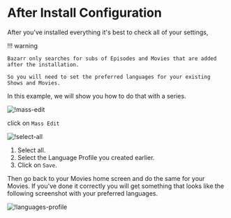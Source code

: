 # After Install Configuration

After you've installed everything it's best to check all of your settings,

!!! warning

    Bazarr only searches for subs of Episodes and Movies that are added after the installation.

    So you will need to set the preferred languages for your existing Shows and Movies.

In this example, we will show you how to do that with a series.

![!mass-edit](images/mass-edit.png)

click on `Mass Edit`

![!select-all](images/select-all.png)

1. Select all.
1. Select the Language Profile you created earlier.
1. Click on `Save`.

Then go back to your Movies home screen and do the same for your Movies.
If you've done it correctly you will get something that looks like the following screenshot with your preferred languages.

![!languages-profile](images/languages-profile.png)
